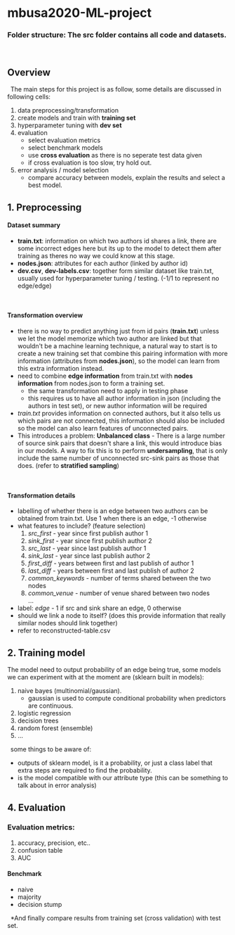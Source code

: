 # mbusa2020-ML-project
### Folder structure: The src folder contains all code and datasets.
<b>&nbsp;</b>
## Overview
<b>&nbsp;</b>
The main steps for this project is as follow, some details are discussed in following cells:
1. data preprocessing/transformation
2. create models and train with **training set**
3. hyperparameter tuning with **dev set**
4. evaluation
    - select evaluation metrics
    - select benchmark models
    - use **cross evaluation** as there is no seperate test data given
    - if cross evaluation is too slow, try hold out.
5. error analysis / model selection
    - compare accuracy between models, explain the results and select a best model.

## 1. Preprocessing
#### Dataset summary
* **train.txt**: information on which two authors id shares a link, there are some incorrect edges here but its up to the model to detect them after training as theres no way we could know at this stage.
* **nodes.json**: attributes for each author (linked by author id)
* **dev.csv**, **dev-labels.csv**: together form similar dataset like train.txt, usually used for hyperparameter tuning / testing. (-1/1 to represent no edge/edge)

<b>&nbsp;</b>
#### Transformation overview
* there is no way to predict anything just from id pairs (**train.txt**) unless we let the model memorize which two author are linked but that wouldn't be a machine learning technique, a natural way to start is to create a new training set that combine this pairing information with more information (attributes from **nodes.json**), so the model can learn from this extra information instead.
* need to combine **edge information** from train.txt with **nodes information** from nodes.json to form a training set. 
    * the same transformation need to apply in testing phase
    * this requires us to have all author information in json (including the authors in test set), or new author information will be required
* *train.txt* provides information on connected authors, but it also tells us which pairs are not connected, this information should also be included so the model can also learn features of unconnected pairs.
* This introduces a problem: **Unbalanced class** - There is a large number of source sink pairs that doesn't share a link, this would introduce bias in our models. A way to fix this is to perform **undersampling**, that is only include the same number of unconnected src-sink pairs as those that does. (refer to **stratified sampling**)

   
<b>&nbsp;</b>

#### Transformation details
* labelling of whether there is an edge between two authors can be obtained from train.txt. Use 1 when there is an edge, -1 otherwise
* what features to include? (feature selection)
    1. *src_first* - year since first publish author 1
    2. *sink_first* - year since first publish author 2
    3. *src_last* - year since last publish author 1 
    4. *sink_last* - year since last publish author 2 
    5. *first_diff* - years between first and last publish of author 1
    6. *last_diff* - years between first and last publish of author 2
    7. *common_keywords* - number of terms shared between the two nodes 
    8. *common_venue* - number of venue shared between two nodes    
    ...
* label: *edge* - 1 if src and sink share an edge, 0 otherwise
* should we link a node to itself? (does this provide information that really similar nodes should link together)
* refer to reconstructed-table.csv



## 2. Training model
The model need to output probability of an edge being true, some models we can experiment with at the moment are (sklearn built in models):
1. naive bayes (multinomial/gaussian). 
    - gaussian is used to compute conditional probability when predictors are continuous.
2. logistic regression
3. decision trees
4. random forest (ensemble)
5. ...

<b>&nbsp;</b>
some things to be aware of:
- outputs of sklearn model, is it a probability, or just a class label that extra steps are required to find the probability.
- is the model compatible with our attribute type (this can be something to talk about in error analysis)

## 4. Evaluation

### Evaluation metrics:
1. accuracy, precision, etc..
2. confusion table
3. AUC

#### Benchmark
- naive
- majority
- decision stump

<b>&nbsp;</b>
*And finally compare results from training set (cross validation) with test set.
